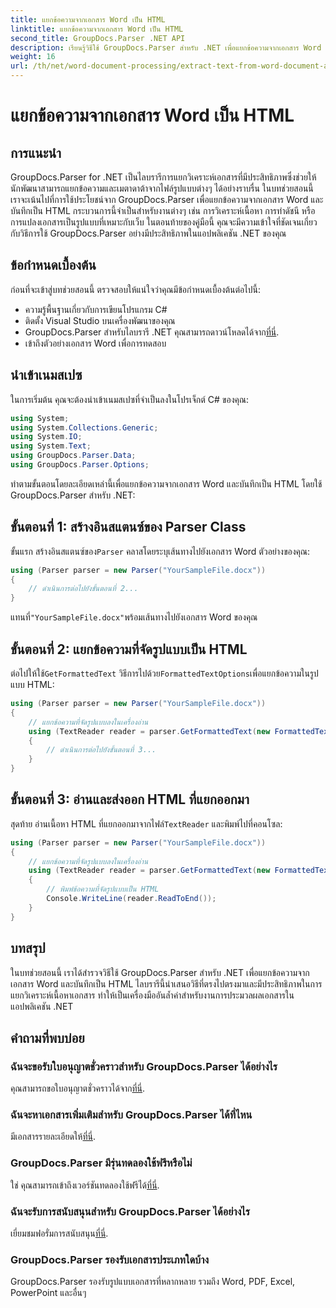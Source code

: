 ```yaml
---
title: แยกข้อความจากเอกสาร Word เป็น HTML
linktitle: แยกข้อความจากเอกสาร Word เป็น HTML
second_title: GroupDocs.Parser .NET API
description: เรียนรู้วิธีใช้ GroupDocs.Parser สำหรับ .NET เพื่อแยกข้อความจากเอกสาร Word และบันทึกเป็น HTML บทช่วยสอนทีละขั้นตอนพร้อมตัวอย่างโค้ด
weight: 16
url: /th/net/word-document-processing/extract-text-from-word-document-as-html/
---
```


# แยกข้อความจากเอกสาร Word เป็น HTML

## การแนะนำ
GroupDocs.Parser for .NET เป็นไลบรารีการแยกวิเคราะห์เอกสารที่มีประสิทธิภาพซึ่งช่วยให้นักพัฒนาสามารถแยกข้อความและเมตาดาต้าจากไฟล์รูปแบบต่างๆ ได้อย่างราบรื่น ในบทช่วยสอนนี้ เราจะเน้นไปที่การใช้ประโยชน์จาก GroupDocs.Parser เพื่อแยกข้อความจากเอกสาร Word และบันทึกเป็น HTML กระบวนการนี้จำเป็นสำหรับงานต่างๆ เช่น การวิเคราะห์เนื้อหา การทำดัชนี หรือการแปลงเอกสารเป็นรูปแบบที่เหมาะกับเว็บ ในตอนท้ายของคู่มือนี้ คุณจะมีความเข้าใจที่ชัดเจนเกี่ยวกับวิธีการใช้ GroupDocs.Parser อย่างมีประสิทธิภาพในแอปพลิเคชัน .NET ของคุณ
## ข้อกำหนดเบื้องต้น
ก่อนที่จะเข้าสู่บทช่วยสอนนี้ ตรวจสอบให้แน่ใจว่าคุณมีข้อกำหนดเบื้องต้นต่อไปนี้:
- ความรู้พื้นฐานเกี่ยวกับการเขียนโปรแกรม C#
- ติดตั้ง Visual Studio บนเครื่องพัฒนาของคุณ
-  GroupDocs.Parser สำหรับไลบรารี .NET คุณสามารถดาวน์โหลดได้จาก[ที่นี่](https://releases.groupdocs.com/parser/net/).
- เข้าถึงตัวอย่างเอกสาร Word เพื่อการทดสอบ
## นำเข้าเนมสเปซ
ในการเริ่มต้น คุณจะต้องนำเข้าเนมสเปซที่จำเป็นลงในโปรเจ็กต์ C# ของคุณ:
```csharp
using System;
using System.Collections.Generic;
using System.IO;
using System.Text;
using GroupDocs.Parser.Data;
using GroupDocs.Parser.Options;
```
ทำตามขั้นตอนโดยละเอียดเหล่านี้เพื่อแยกข้อความจากเอกสาร Word และบันทึกเป็น HTML โดยใช้ GroupDocs.Parser สำหรับ .NET:
## ขั้นตอนที่ 1: สร้างอินสแตนซ์ของ Parser Class
 ขั้นแรก สร้างอินสแตนซ์ของ`Parser` คลาสโดยระบุเส้นทางไปยังเอกสาร Word ตัวอย่างของคุณ:
```csharp
using (Parser parser = new Parser("YourSampleFile.docx"))
{
    // ดำเนินการต่อไปยังขั้นตอนที่ 2...
}
```
 แทนที่`"YourSampleFile.docx"`พร้อมเส้นทางไปยังเอกสาร Word ของคุณ
## ขั้นตอนที่ 2: แยกข้อความที่จัดรูปแบบเป็น HTML
 ต่อไปให้ใช้`GetFormattedText` วิธีการไปด้วย`FormattedTextOptions`เพื่อแยกข้อความในรูปแบบ HTML:
```csharp
using (Parser parser = new Parser("YourSampleFile.docx"))
{
    // แยกข้อความที่จัดรูปแบบลงในเครื่องอ่าน
    using (TextReader reader = parser.GetFormattedText(new FormattedTextOptions(FormattedTextMode.Html)))
    {
        // ดำเนินการต่อไปยังขั้นตอนที่ 3...
    }
}
```
## ขั้นตอนที่ 3: อ่านและส่งออก HTML ที่แยกออกมา
 สุดท้าย อ่านเนื้อหา HTML ที่แยกออกมาจากไฟล์`TextReader` และพิมพ์ไปที่คอนโซล:
```csharp
using (Parser parser = new Parser("YourSampleFile.docx"))
{
    // แยกข้อความที่จัดรูปแบบลงในเครื่องอ่าน
    using (TextReader reader = parser.GetFormattedText(new FormattedTextOptions(FormattedTextMode.Html)))
    {
        // พิมพ์ข้อความที่จัดรูปแบบเป็น HTML
        Console.WriteLine(reader.ReadToEnd());
    }
}
```
## บทสรุป
ในบทช่วยสอนนี้ เราได้สำรวจวิธีใช้ GroupDocs.Parser สำหรับ .NET เพื่อแยกข้อความจากเอกสาร Word และบันทึกเป็น HTML ไลบรารีนี้นำเสนอวิธีที่ตรงไปตรงมาและมีประสิทธิภาพในการแยกวิเคราะห์เนื้อหาเอกสาร ทำให้เป็นเครื่องมืออันล้ำค่าสำหรับงานการประมวลผลเอกสารในแอปพลิเคชัน .NET

## คำถามที่พบบ่อย
### ฉันจะขอรับใบอนุญาตชั่วคราวสำหรับ GroupDocs.Parser ได้อย่างไร
 คุณสามารถขอใบอนุญาตชั่วคราวได้จาก[ที่นี่](https://purchase.groupdocs.com/temporary-license/).
### ฉันจะหาเอกสารเพิ่มเติมสำหรับ GroupDocs.Parser ได้ที่ไหน
 มีเอกสารรายละเอียดให้[ที่นี่](https://tutorials.groupdocs.com/parser/net/).
### GroupDocs.Parser มีรุ่นทดลองใช้ฟรีหรือไม่
 ใช่ คุณสามารถเข้าถึงเวอร์ชันทดลองใช้ฟรีได้[ที่นี่](https://releases.groupdocs.com/).
### ฉันจะรับการสนับสนุนสำหรับ GroupDocs.Parser ได้อย่างไร
 เยี่ยมชมฟอรั่มการสนับสนุน[ที่นี่](https://forum.groupdocs.com/c/parser/17).
### GroupDocs.Parser รองรับเอกสารประเภทใดบ้าง
GroupDocs.Parser รองรับรูปแบบเอกสารที่หลากหลาย รวมถึง Word, PDF, Excel, PowerPoint และอื่นๆ